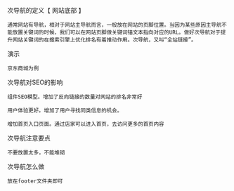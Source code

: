 次导航的定义【 网站底部 】

	通常网站有导航，相对于网站主导航而言，一般放在网站的页脚位置。当因为某些原因主导航不能放置关键词的时候，我们可以在网站页脚做关键词锚文本指向对应的URL。做好次导航对于提升网站关键词的在搜索引擎上优化排名有着推动作用。次导航，又叫“全站链接”。

演示

	京东商城为例

次导航对SEO的影响

	组件SEO模型。增加了反向链接的数量对网站的排名非常好

	用户体验更好。增加了用户寻找同类信息的机会。

	增加首页入口页面。通过店家可以进入首页，去访问更多的首页内容

次导航注意要点

	不要放置太多，不能堆砌

次导航怎么做

	放在footer文件夹即可

